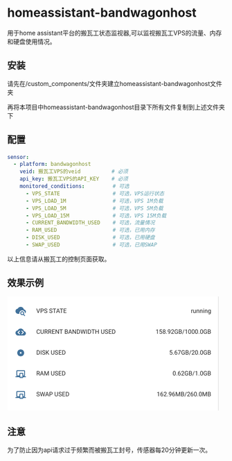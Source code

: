 # homeassistant-bandwagonhost
用于home assistant平台的搬瓦工状态监视器,可以监视搬瓦工VPS的流量、内存和硬盘使用情况。  

## 安装
请先在<config>/custom_components/文件夹建立homeassistant-bandwagonhost文件夹

再将本项目中homeassistant-bandwagonhost目录下所有文件复制到上述文件夹下

## 配置 
```yaml
sensor:
  - platform: bandwagonhost
    veid: 搬瓦工VPS的veid          # 必须
    api_key: 搬瓦工VPS的API_KEY    # 必须
    monitored_conditions:         # 可选
      - VPS_STATE                 # 可选，VPS运行状态
      - VPS_LOAD_1M               # 可选，VPS 1M负载
      - VPS_LOAD_5M               # 可选，VPS 5M负载
      - VPS_LOAD_15M              # 可选，VPS 15M负载
      - CURRENT_BANDWIDTH_USED    # 可选，流量情况
      - RAM_USED                  # 可选，已用内存
      - DISK_USED                 # 可选，已用硬盘
      - SWAP_USED                 # 可选，已用SWAP
```
以上信息请从搬瓦工的控制页面获取。

## 效果示例
![image](bandwagonhost.png)

## 注意
为了防止因为api请求过于频繁而被搬瓦工封号，传感器每20分钟更新一次。
